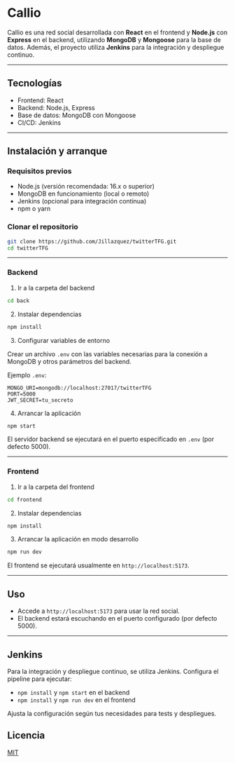 
# Callio

Callio es una red social desarrollada con **React** en el frontend y **Node.js** con **Express** en el backend, utilizando **MongoDB** y **Mongoose** para la base de datos. Además, el proyecto utiliza **Jenkins** para la integración y despliegue continuo.

---

## Tecnologías

- Frontend: React
- Backend: Node.js, Express
- Base de datos: MongoDB con Mongoose
- CI/CD: Jenkins

---

## Instalación y arranque

### Requisitos previos

- Node.js (versión recomendada: 16.x o superior)
- MongoDB en funcionamiento (local o remoto)
- Jenkins (opcional para integración continua)
- npm o yarn

### Clonar el repositorio

```bash
git clone https://github.com/Jillazquez/twitterTFG.git
cd twitterTFG
```

---

### Backend

1. Ir a la carpeta del backend

```bash
cd back
```

2. Instalar dependencias

```bash
npm install
```

3. Configurar variables de entorno

Crear un archivo `.env` con las variables necesarias para la conexión a MongoDB y otros parámetros del backend.

Ejemplo `.env`:

```
MONGO_URI=mongodb://localhost:27017/twitterTFG
PORT=5000
JWT_SECRET=tu_secreto
```

4. Arrancar la aplicación

```bash
npm start
```

El servidor backend se ejecutará en el puerto especificado en `.env` (por defecto 5000).

---

### Frontend

1. Ir a la carpeta del frontend

```bash
cd frontend
```

2. Instalar dependencias

```bash
npm install
```

3. Arrancar la aplicación en modo desarrollo

```bash
npm run dev
```

El frontend se ejecutará usualmente en `http://localhost:5173`.

---

## Uso

- Accede a `http://localhost:5173` para usar la red social.
- El backend estará escuchando en el puerto configurado (por defecto 5000).

---

## Jenkins

Para la integración y despliegue continuo, se utiliza Jenkins. Configura el pipeline para ejecutar:

- `npm install` y `npm start` en el backend
- `npm install` y `npm run dev` en el frontend

Ajusta la configuración según tus necesidades para tests y despliegues.

## Licencia

[MIT](LICENSE)

